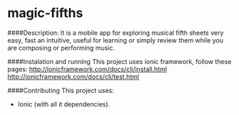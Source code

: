 # magic-fifths
####Description: 
It is a mobile app for exploring musical fifth sheets very easy, fast an intuitive, 
useful for learning or simply review them while you are composing or performing music.

####Instalation and running
This project uses ionic framework, follow these pages:
http://ionicframework.com/docs/cli/install.html
http://ionicframework.com/docs/cli/test.html

####Contributing
This project uses:
- Ionic (with all it dependencies).